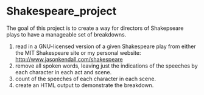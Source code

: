 # Shakespeare_project

The goal of this project is to create a way for directors of Shakepseare plays to have a manageable set of breakdowns.  

1) read in a GNU-licensed version of a given Shakespeare play from either the MIT Shakespeare site or my personal website: http://www.jasonkendall.com/shakespeare
2) remove all spoken words, leaving just the indications of the speeches by each character in each act and scene.
3) count of the speeches of each character in each scene.
4) create an HTML output to demonstrate the breakdown.
